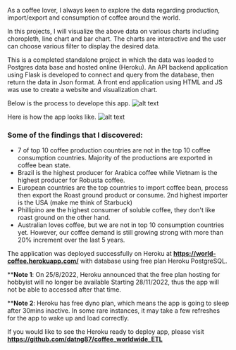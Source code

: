 As a coffee lover, I always keen to explore the data regarding production, import/export and consumption of coffee around the world.

In this projects, I will visualize the above data on various charts including choropleth, line chart and bar chart. The charts are interactive and the user can choose various filter to display the desired data.

This is a completed standalone project in which the data was loaded to Postgres data base and hosted online (Heroku). An API backend application using Flask is developed to connect and query from the database, then return the data in Json format. A front end application using HTML and JS was use to create a website and visualization chart.

Below is the process to develope this app.
![alt text](https://github.com/datng87/coffee_worldwide_ETL/tree/main/images/process.jpg)

Here is how the app looks like.
![alt text](https://github.com/datng87/coffee_worldwide_ETL/tree/main/images/project2.gif)

### Some of the findings that I discovered:
- 7 of top 10 coffee production countries are not in the top 10 coffee consumption countries. Majority of the productions are exported in coffee bean state. 
- Brazil is the highest producer for Arabica coffee while Vietnam is the highest producer for Robusta coffee.
- European countries are the top countries to import coffee bean, process then export the Roast ground product or consume. 2nd highest importer is the USA (make me think of Starbuck)
- Phillipino are the highest consumer of soluble coffee, they don't like roast ground on the other hand.
- Australian loves coffee, but we are not in top 10 consumption countries yet. However, our coffee demand is still growing strong with more than 20% increment over the last 5 years.

The application was deployed successfully on Heroku at **https://world-coffee.herokuapp.com/** with database using free plan Heroku PostgreSQL. 

****Note 1**: On 25/8/2022, Heroku announced that the free plan hosting for hobbyist will no longer be available Starting 28/11/2022, thus the app will not be able to accessed after that time.

****Note 2**: Heroku has free dyno plan, which means the app is going to sleep after 30mins inactive. In some rare instances, it may take a few refreshes for the app to wake up and load correctly.

If you would like to see the Heroku ready to deploy app, please visit **https://github.com/datng87/coffee_worldwide_ETL**

